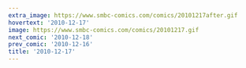 ```yaml
---
extra_image: https://www.smbc-comics.com/comics/20101217after.gif
hovertext: '2010-12-17'
image: https://www.smbc-comics.com/comics/20101217.gif
next_comic: '2010-12-18'
prev_comic: '2010-12-16'
title: '2010-12-17'
---
```


